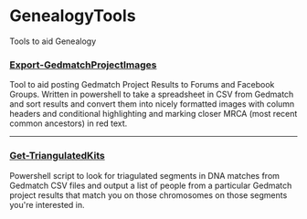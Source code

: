 ﻿# GenealogyTools
Tools to aid Genealogy


### [Export-GedmatchProjectImages](https://github.com/gsmitheidw/GenealogyTools/tree/main/Export-GetmatchProjectImages)

Tool to aid posting Gedmatch Project Results to Forums and Facebook Groups. Written in powershell to take a spreadsheet in CSV from Gedmatch and sort results and convert them into nicely formatted images with column headers and conditional highlighting and marking closer MRCA (most recent common ancestors) in red text.

<hr>

### [Get-TriangulatedKits](https://github.com/gsmitheidw/GenealogyTools/blob/main/Get-TriangulatedKits/README.md)

Powershell script to look for triagulated segments in DNA matches from Gedmatch CSV files and output a list of people from a particular Gedmatch project results that match you on those chromosomes on those segments you're interested in.

